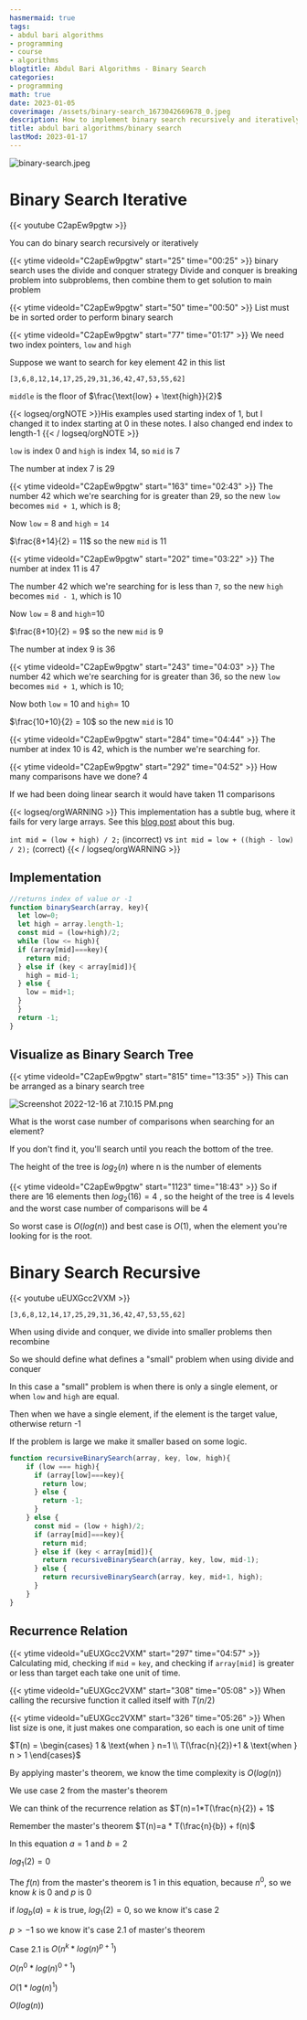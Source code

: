 ```yaml
---
hasmermaid: true
tags:
- abdul bari algorithms
- programming
- course
- algorithms
blogtitle: Abdul Bari Algorithms - Binary Search
categories:
- programming
math: true
date: 2023-01-05
coverimage: /assets/binary-search_1673042669678_0.jpeg
description: How to implement binary search recursively and iteratively
title: abdul bari algorithms/binary search
lastMod: 2023-01-17
---
```

![binary-search.jpeg](/assets/binary-search_1673042669678_0.jpeg)

# Binary Search Iterative

{{< youtube C2apEw9pgtw >}}

You can do binary search recursively or iteratively

{{< ytime videoId="C2apEw9pgtw" start="25" time="00:25" >}} binary search uses the divide and conquer strategy
Divide and conquer is breaking problem into subproblems, then combine them to get solution to main problem

{{< ytime videoId="C2apEw9pgtw" start="50" time="00:50" >}} List must be in sorted order to perform binary search

{{< ytime videoId="C2apEw9pgtw" start="77" time="01:17" >}} We need two index pointers, `low` and `high`

Suppose we want to search for key element 42 in this list

`[3,6,8,12,14,17,25,29,31,36,42,47,53,55,62]`

`middle` is the floor of $\frac{\text{low} + \text{high}}{2}$

{{< logseq/orgNOTE >}}His examples used starting index of 1, but I changed it to index starting at 0 in these notes. I also changed end index to length-1
{{< / logseq/orgNOTE >}}

`low` is index 0 and `high` is index 14, so `mid` is 7

The number at index 7 is 29

{{< ytime videoId="C2apEw9pgtw" start="163" time="02:43" >}} The number 42 which we're searching for is greater than 29, so  the new `low` becomes `mid + 1`, which is 8;

Now `low` = 8 and `high` = `14`

$\frac{8+14}{2} = 11$ so the new `mid` is 11

{{< ytime videoId="C2apEw9pgtw" start="202" time="03:22" >}} The number at index 11 is 47

The number 42 which we're searching for is less than `7`, so the new `high` becomes `mid - 1`, which is 10

Now `low` = 8 and `high`=10

$\frac{8+10}{2} = 9$ so the new `mid` is 9

The number at index 9 is 36

{{< ytime videoId="C2apEw9pgtw" start="243" time="04:03" >}} The number 42 which we're searching for is greater than 36, so  the new `low` becomes `mid + 1`, which is 10;

Now both `low` = 10 and `high`= 10

$\frac{10+10}{2} = 10$ so the new `mid` is 10

{{< ytime videoId="C2apEw9pgtw" start="284" time="04:44" >}} The number at index 10 is 42, which is the number we're searching for.

{{< ytime videoId="C2apEw9pgtw" start="292" time="04:52" >}}  How many comparisons have we done? 4

If we had been doing linear search it would have taken 11 comparisons

{{< logseq/orgWARNING >}} This implementation has a subtle bug, where it fails for very large arrays. See this [blog post](https://ai.googleblog.com/2006/06/extra-extra-read-all-about-it-nearly.html) about this bug.

`int mid = (low + high) / 2;` (incorrect)
vs
`int mid = low + ((high - low) / 2);` (correct)
 {{< / logseq/orgWARNING >}}

## Implementation

```js
//returns index of value or -1
function binarySearch(array, key){
  let low=0;
  let high = array.length-1;
  const mid = (low+high)/2;
  while (low <= high){
  if (array[mid]===key){
    return mid;
  } else if (key < array[mid]){
  	high = mid-1;
  } else {
    low = mid+1;
  }
  }
  return -1;
}
```

## Visualize as Binary Search Tree

{{< ytime videoId="C2apEw9pgtw" start="815" time="13:35" >}} This can be arranged as a binary search tree

![Screenshot 2022-12-16 at 7.10.15 PM.png](/assets/Screenshot_2022-12-16_at_7.10.15_PM_1671253829622_0.png)

What is the worst case number of comparisons when searching for an element?

If you don't find it, you'll search until you reach the bottom of the tree.

The height of the tree is $log_2(n)$ where n is the number of elements

{{< ytime videoId="C2apEw9pgtw" start="1123" time="18:43" >}} So if there are 16 elements then $log_2(16)=4$ , so the height of the tree is 4 levels and the worst case number of comparisons will be 4

So worst case is $O(log(n))$ and best case is $O(1)$, when the element you're looking for is the root.

# Binary Search Recursive

{{< youtube uEUXGcc2VXM >}}

`[3,6,8,12,14,17,25,29,31,36,42,47,53,55,62]`

When using divide and conquer, we divide into smaller problems then recombine

So we should define what defines a "small" problem when using divide and conquer

In this case a "small" problem is when there is only a single element, or when `low` and `high` are equal.

Then when we have a single element, if the element is the target value, otherwise return -1

If the problem is large we make it smaller based on some logic.

```js
function recursiveBinarySearch(array, key, low, high){
	if (low === high){
      if (array[low]===key){
        return low;
      } else {
        return -1;
      }
    } else {
      const mid = (low + high)/2;
      if (array[mid]===key){
        return mid;
      } else if (key < array[mid]){
        return recursiveBinarySearch(array, key, low, mid-1);
      } else {
        return recursiveBinarySearch(array, key, mid+1, high);
      }
    }
}
```

## Recurrence Relation

{{< ytime videoId="uEUXGcc2VXM" start="297" time="04:57" >}} Calculating mid, checking if `mid` = `key`, and checking if `array[mid]` is greater or less than target each take one unit of time.

{{< ytime videoId="uEUXGcc2VXM" start="308" time="05:08" >}} When calling the recursive function it called itself with $T(n/2)$

{{< ytime videoId="uEUXGcc2VXM" start="326" time="05:26" >}} When list size is one, it just makes one comparation, so each is one unit of time

$T(n) = \begin{cases} 1 & \text{when } n=1 \\ T(\frac{n}{2})+1 & \text{when } n > 1 \end{cases}$

By applying master's theorem, we know the time complexity is $O(log(n))$

We use case 2 from the master's theorem

We can think of the recurrence relation as $T(n)=1*T(\frac{n}{2}) + 1$

Remember the master's theorem $T(n)=a * T(\frac{n}{b}) + f(n)$

In this equation $a=1$ and $b=2$

$log_1(2)=0$

The $f(n)$ from the master's theorem is $1$ in this equation, because $n^0$, so we know $k$ is 0 and $p$ is 0

if $log_b(a) = k$ is true, $log_1(2)=0$,  so we know it's case 2

$p>-1$ so we know it's case 2.1 of master's theorem

Case 2.1 is  $O(n^k*log(n)^{p+1})$

$O(n^0*log(n)^{0+1})$

$O(1 * log(n)^1)$

$O(log(n))$
